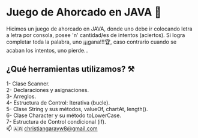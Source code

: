 # Juego de Ahorcado en JAVA 🏰
Hicimos un juego de ahorcado en JAVA, donde uno debe ir colocando letra a letra por consola, posee 'n' cantidad/es de intentos (aciertos). Si logra completar toda la palabra, uno ¡¡¡gana!!!🏆, caso contrario cuando se acaban los intentos, uno pierde...  

## ¿Qué herramientas utilizamos? ⚒️

1- Clase Scanner.  
2- Declaraciones y asignaciones.  
3- Arreglos.  
4- Estructura de Control: Iterativa (bucle).  
5- Clase String y sus métodos, valueOf, chartAt, length().  
6- Clase Character  y su método toLowerCase.  
7- Estructura de Control condicional (if).  
📫 🇦🇷 [christiangarayw8@gmail.com](mailto:christiangarayw8@gmail.com)
